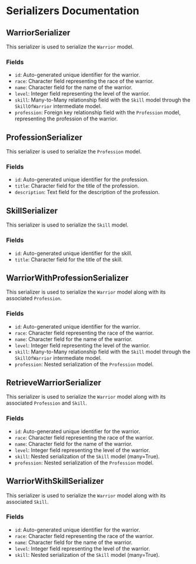 # Serializers Documentation

## WarriorSerializer

This serializer is used to serialize the `Warrior` model.

### Fields

- `id`: Auto-generated unique identifier for the warrior.
- `race`: Character field representing the race of the warrior.
- `name`: Character field for the name of the warrior.
- `level`: Integer field representing the level of the warrior.
- `skill`: Many-to-Many relationship field with the `Skill` model through the `SkillOfWarrior` intermediate model.
- `profession`: Foreign key relationship field with the `Profession` model, representing the profession of the warrior.

## ProfessionSerializer

This serializer is used to serialize the `Profession` model.

### Fields

- `id`: Auto-generated unique identifier for the profession.
- `title`: Character field for the title of the profession.
- `description`: Text field for the description of the profession.

## SkillSerializer

This serializer is used to serialize the `Skill` model.

### Fields

- `id`: Auto-generated unique identifier for the skill.
- `title`: Character field for the title of the skill.

## WarriorWithProfessionSerializer

This serializer is used to serialize the `Warrior` model along with its associated `Profession`.

### Fields

- `id`: Auto-generated unique identifier for the warrior.
- `race`: Character field representing the race of the warrior.
- `name`: Character field for the name of the warrior.
- `level`: Integer field representing the level of the warrior.
- `skill`: Many-to-Many relationship field with the `Skill` model through the `SkillOfWarrior` intermediate model.
- `profession`: Nested serialization of the `Profession` model.

## RetrieveWarriorSerializer

This serializer is used to serialize the `Warrior` model along with its associated `Profession` and `Skill`.

### Fields

- `id`: Auto-generated unique identifier for the warrior.
- `race`: Character field representing the race of the warrior.
- `name`: Character field for the name of the warrior.
- `level`: Integer field representing the level of the warrior.
- `skill`: Nested serialization of the `Skill` model (many=True).
- `profession`: Nested serialization of the `Profession` model.

## WarriorWithSkillSerializer

This serializer is used to serialize the `Warrior` model along with its associated `Skill`.

### Fields

- `id`: Auto-generated unique identifier for the warrior.
- `race`: Character field representing the race of the warrior.
- `name`: Character field for the name of the warrior.
- `level`: Integer field representing the level of the warrior.
- `skill`: Nested serialization of the `Skill` model (many=True).
